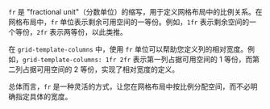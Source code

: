 `fr` 是 "fractional unit"（分数单位）的缩写，用于定义网格布局中的比例关系。在网格布局中，`fr` 单位表示剩余可用空间的一等份。例如，`1fr` 表示剩余空间的一个等份，`2fr` 表示两等份，以此类推。

在 `grid-template-columns` 中，使用 `fr` 单位可以帮助您定义列的相对宽度。例如，`grid-template-columns: 1fr 2fr` 表示第一列占据可用空间的 1 等份，而第二列占据可用空间的 2 等份，实现了相对宽度的定义。

总体而言，`fr` 是一种灵活的方式，让您在网格布局中按比例分配空间，而不必明确指定具体的宽度。